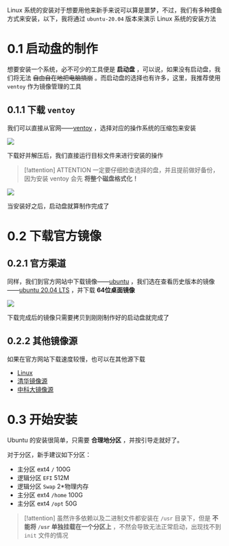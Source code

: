 Linux 系统的安装对于想要用他来新手来说可以算是噩梦，不过，我们有多种摸鱼方式来安装，以下，我将通过 `ubuntu-20.04` 版本来演示 Linux 系统的安装方法

# 0.1 启动盘的制作

想要安装一个系统，必不可少的工具便是 **启动盘** ，可以说，如果没有启动盘，我们将无法 ~~自由自在地把电脑搞崩~~ 。而启动盘的选择也有许多，这里，我推荐使用 `ventoy` 作为镜像管理的工具

## 0.1.1 下载 `ventoy` 

我们可以直接从官网——[ventoy](https://www.ventoy.net/cn/) ，选择对应的操作系统的压缩包来安装

![](ventoy官网.png)

下载好并解压后，我们直接运行目标文件来进行安装的操作

> [!attention] ATTENTION
> 一定要仔细检查选择的盘，并且提前做好备份，因为安装 ventoy 会先 **将整个磁盘格式化！**

![](ventoy安装.png)

当安装好之后，启动盘就算制作完成了

# 0.2 下载官方镜像

## 0.2.1 官方渠道

同样，我们到官方网站中下载镜像——[ubuntu](https://cn.ubuntu.com/) ，我们选在查看历史版本的镜像——[ubuntu 20.04 LTS](https://releases.ubuntu.com/20.04.6/) ，并下载 **64位桌面镜像** 

![](ubuntu-20.04.png)

下载完成后的镜像只需要拷贝到刚刚制作好的启动盘就完成了

## 0.2.2 其他镜像源

如果在官方网站下载速度较慢，也可以在其他源下载
- [Linux](https://www.linux.org/pages/download/)
- [清华镜像源](https://mirrors.tuna.tsinghua.edu.cn/)
- [中科大镜像源](https://mirrors.ustc.edu.cn/)

# 0.3 开始安装

Ubuntu 的安装很简单，只需要 **合理地分区** ，并按引导走就好了。

对于分区，新手建议如下分区：

- 主分区 ext4 `/` 100G
- 逻辑分区 `EFI` 512M
- 逻辑分区 `Swap` 2\*物理内存
- 主分区 ext4 `/home` 100G 
- 主分区 ext4 `/opt` 50G

> [!attention] 
> 虽然许多依赖以及二进制文件都安装在 `/usr` 目录下，但是 **不能将 `/usr` 单独挂载在一个分区上** ，不然会导致无法正常启动，出现找不到 `init` 文件的情况


